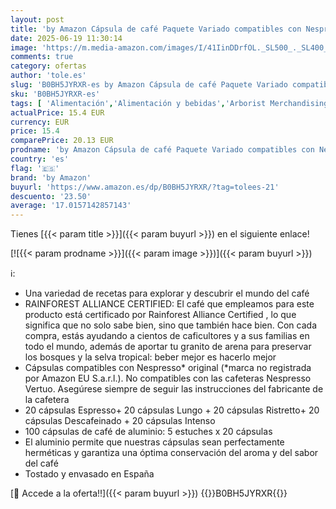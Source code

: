 ```yaml
---
layout: post
title: 'by Amazon Cápsula de café Paquete Variado compatibles con Nespresso  100 Unidad  5 Paquetes de 20  Certificado por Rainforest Alliance'
date: 2025-06-19 11:30:14
image: 'https://m.media-amazon.com/images/I/41IinDDrfOL._SL500_._SL400_.jpg'
comments: true
category: ofertas
author: 'tole.es'
slug: 'B0BH5JYRXR-es by Amazon Cápsula de café Paquete Variado compatibles con...'
sku: 'B0BH5JYRXR-es'
tags: [ 'Alimentación','Alimentación y bebidas','Arborist Merchandising Root','Café','Café para Nespresso','Café para máquinas Nespresso','Café, té y bebidas','Cápsulas de café','Marcas Amazon: Alimentación','Novedades en Alimentación y bebidas','Self Service','Special Features Stores','by amazon','dd53b5bc-bcd1-4c9b-ab43-793ed912ccdd_0','dd53b5bc-bcd1-4c9b-ab43-793ed912ccdd_2401','dd53b5bc-bcd1-4c9b-ab43-793ed912ccdd_3001','dd53b5bc-bcd1-4c9b-ab43-793ed912ccdd_4101','dd53b5bc-bcd1-4c9b-ab43-793ed912ccdd_483002','dd53b5bc-bcd1-4c9b-ab43-793ed912ccdd_6001','dd53b5bc-bcd1-4c9b-ab43-793ed912ccdd_8601','dd53b5bc-bcd1-4c9b-ab43-793ed912ccdd_8801','dd53b5bc-bcd1-4c9b-ab43-793ed912ccdd_901','nespresso','🇪🇸', ]
actualPrice: 15.4 EUR
currency: EUR
price: 15.4
comparePrice: 20.13 EUR
prodname: 'by Amazon Cápsula de café Paquete Variado compatibles con Nespresso  100 Unidad  5 Paquetes de 20  Certificado por Rainforest Alliance'
country: 'es'
flag: '🇪🇸'
brand: 'by Amazon'
buyurl: 'https://www.amazon.es/dp/B0BH5JYRXR/?tag=tolees-21'
descuento: '23.50'
average: '17.0157142857143'
---
```


Tienes [{{< param title >}}]({{< param buyurl >}}) en el siguiente enlace!

[![{{< param prodname >}}]({{< param image >}})]({{< param buyurl >}})

ℹ️:

- Una variedad de recetas para explorar y descubrir el mundo del café
- RAINFOREST ALLIANCE CERTIFIED: El café que empleamos para este producto está certificado por Rainforest Alliance Certified , lo que significa que no solo sabe bien, sino que también hace bien. Con cada compra, estás ayudando a cientos de caficultores y a sus familias en todo el mundo, además de aportar tu granito de arena para preservar los bosques y la selva tropical: beber mejor es hacerlo mejor
- Cápsulas compatibles con Nespresso* original (*marca no registrada por Amazon EU S.a.r.l.). No compatibles con las cafeteras Nespresso Vertuo. Asegúrese siempre de seguir las instrucciones del fabricante de la cafetera
- 20 cápsulas Espresso+ 20 cápsulas Lungo + 20 cápsulas Ristretto+ 20 cápsulas Descafeinado + 20 cápsulas Intenso
- 100 cápsulas de café de aluminio: 5 estuches x 20 cápsulas
- El aluminio permite que nuestras cápsulas sean perfectamente herméticas y garantiza una óptima conservación del aroma y del sabor del café
- Tostado y envasado en España

[🛒 Accede a la oferta!!]({{< param buyurl >}})
{{<world>}}B0BH5JYRXR{{</world>}}
